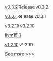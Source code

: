 
[v0.3.2](https://github.com/hyperledger/aries-framework-go/releases/tag/v0.3.2) Release v0.3.2

[v0.3.1](https://github.com/hyperledger/aries-framework-go/releases/tag/v0.3.1) Release v0.3.1

[v3.2.10](https://github.com/hyperledger/firefly-ethconnect/releases/tag/v3.2.10) v3.2.10

[llvm15-1](https://github.com/hyperledger/solang-llvm/releases/tag/llvm15-1) 

[v1.2.10](https://github.com/hyperledger/firefly-evmconnect/releases/tag/v1.2.10) v1.2.10


[See more >>>](https://start-here.hyperledger.org/releases)
